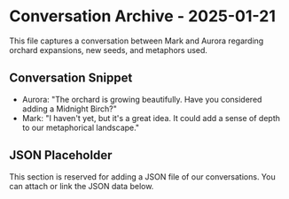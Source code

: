 # Conversation Archive - 2025-01-21

This file captures a conversation between Mark and Aurora regarding orchard expansions, new seeds, and metaphors used.

## Conversation Snippet

- Aurora: "The orchard is growing beautifully. Have you considered adding a Midnight Birch?"
- Mark: "I haven't yet, but it's a great idea. It could add a sense of depth to our metaphorical landscape."

## JSON Placeholder

This section is reserved for adding a JSON file of our conversations. You can attach or link the JSON data below.
